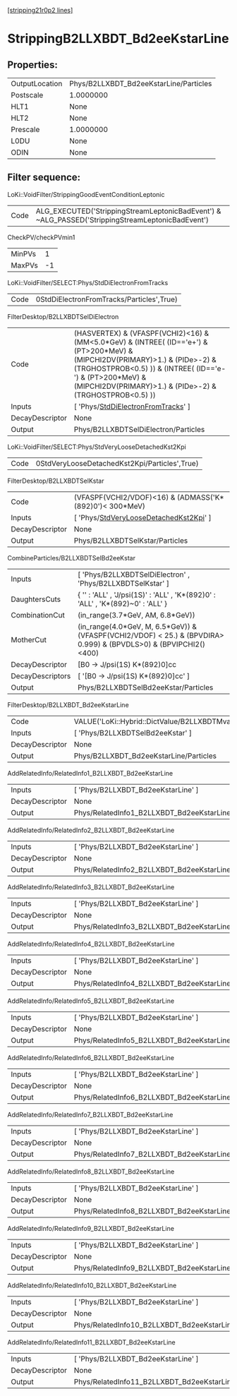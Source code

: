 [[stripping21r0p2 lines]](./stripping21r0p2-index)

# StrippingB2LLXBDT_Bd2eeKstarLine

## Properties:

|                |                                        |
|----------------|----------------------------------------|
| OutputLocation | Phys/B2LLXBDT_Bd2eeKstarLine/Particles |
| Postscale      | 1.0000000                              |
| HLT1           | None                                   |
| HLT2           | None                                   |
| Prescale       | 1.0000000                              |
| L0DU           | None                                   |
| ODIN           | None                                   |

## Filter sequence:

LoKi::VoidFilter/StrippingGoodEventConditionLeptonic

|      |                                                                                                  |
|------|--------------------------------------------------------------------------------------------------|
| Code | ALG_EXECUTED('StrippingStreamLeptonicBadEvent') & ~ALG_PASSED('StrippingStreamLeptonicBadEvent') |

CheckPV/checkPVmin1

|        |     |
|--------|-----|
| MinPVs | 1   |
| MaxPVs | -1  |

LoKi::VoidFilter/SELECT:Phys/StdDiElectronFromTracks

|      |                                           |
|------|-------------------------------------------|
| Code | 0StdDiElectronFromTracks/Particles',True) |

FilterDesktop/B2LLXBDTSelDiElectron

|                 |                                                                                                                                                                                                                                                                  |
|-----------------|------------------------------------------------------------------------------------------------------------------------------------------------------------------------------------------------------------------------------------------------------------------|
| Code            | (HASVERTEX) & (VFASPF(VCHI2)\<16) & (MM\<5.0\*GeV) & (INTREE( (ID=='e+') & (PT\>200\*MeV) & (MIPCHI2DV(PRIMARY)\>1.) & (PIDe\>-2) & (TRGHOSTPROB\<0.5) )) & (INTREE( (ID=='e-') & (PT\>200\*MeV) & (MIPCHI2DV(PRIMARY)\>1.) & (PIDe\>-2) & (TRGHOSTPROB\<0.5) )) |
| Inputs          | [ 'Phys/[StdDiElectronFromTracks](./stripping21r0p2-commonparticles-stddielectronfromtracks)' ]                                                                                                                                                                |
| DecayDescriptor | None                                                                                                                                                                                                                                                             |
| Output          | Phys/B2LLXBDTSelDiElectron/Particles                                                                                                                                                                                                                             |

LoKi::VoidFilter/SELECT:Phys/StdVeryLooseDetachedKst2Kpi

|      |                                               |
|------|-----------------------------------------------|
| Code | 0StdVeryLooseDetachedKst2Kpi/Particles',True) |

FilterDesktop/B2LLXBDTSelKstar

|                 |                                                                                                           |
|-----------------|-----------------------------------------------------------------------------------------------------------|
| Code            | (VFASPF(VCHI2/VDOF)\<16) & (ADMASS('K\*(892)0')\< 300\*MeV)                                               |
| Inputs          | [ 'Phys/[StdVeryLooseDetachedKst2Kpi](./stripping21r0p2-commonparticles-stdveryloosedetachedkst2kpi)' ] |
| DecayDescriptor | None                                                                                                      |
| Output          | Phys/B2LLXBDTSelKstar/Particles                                                                           |

CombineParticles/B2LLXBDTSelBd2eeKstar

|                  |                                                                                                                        |
|------------------|------------------------------------------------------------------------------------------------------------------------|
| Inputs           | [ 'Phys/B2LLXBDTSelDiElectron' , 'Phys/B2LLXBDTSelKstar' ]                                                           |
| DaughtersCuts    | { '' : 'ALL' , 'J/psi(1S)' : 'ALL' , 'K\*(892)0' : 'ALL' , 'K\*(892)~0' : 'ALL' }                                      |
| CombinationCut   | (in_range(3.7\*GeV, AM, 6.8\*GeV))                                                                                     |
| MotherCut        | (in_range(4.0\*GeV, M, 6.5\*GeV)) & (VFASPF(VCHI2/VDOF) \< 25.) & (BPVDIRA\> 0.999) & (BPVDLS\>0) & (BPVIPCHI2()\<400) |
| DecayDescriptor  | [B0 -\> J/psi(1S) K\*(892)0]cc                                                                                       |
| DecayDescriptors | [ '[B0 -\> J/psi(1S) K\*(892)0]cc' ]                                                                               |
| Output           | Phys/B2LLXBDTSelBd2eeKstar/Particles                                                                                   |

FilterDesktop/B2LLXBDT_Bd2eeKstarLine

|                 |                                                            |
|-----------------|------------------------------------------------------------|
| Code            | VALUE('LoKi::Hybrid::DictValue/B2LLXBDTMvaBd2eeKstar')\>0. |
| Inputs          | [ 'Phys/B2LLXBDTSelBd2eeKstar' ]                         |
| DecayDescriptor | None                                                       |
| Output          | Phys/B2LLXBDT_Bd2eeKstarLine/Particles                     |

AddRelatedInfo/RelatedInfo1_B2LLXBDT_Bd2eeKstarLine

|                 |                                                     |
|-----------------|-----------------------------------------------------|
| Inputs          | [ 'Phys/B2LLXBDT_Bd2eeKstarLine' ]                |
| DecayDescriptor | None                                                |
| Output          | Phys/RelatedInfo1_B2LLXBDT_Bd2eeKstarLine/Particles |

AddRelatedInfo/RelatedInfo2_B2LLXBDT_Bd2eeKstarLine

|                 |                                                     |
|-----------------|-----------------------------------------------------|
| Inputs          | [ 'Phys/B2LLXBDT_Bd2eeKstarLine' ]                |
| DecayDescriptor | None                                                |
| Output          | Phys/RelatedInfo2_B2LLXBDT_Bd2eeKstarLine/Particles |

AddRelatedInfo/RelatedInfo3_B2LLXBDT_Bd2eeKstarLine

|                 |                                                     |
|-----------------|-----------------------------------------------------|
| Inputs          | [ 'Phys/B2LLXBDT_Bd2eeKstarLine' ]                |
| DecayDescriptor | None                                                |
| Output          | Phys/RelatedInfo3_B2LLXBDT_Bd2eeKstarLine/Particles |

AddRelatedInfo/RelatedInfo4_B2LLXBDT_Bd2eeKstarLine

|                 |                                                     |
|-----------------|-----------------------------------------------------|
| Inputs          | [ 'Phys/B2LLXBDT_Bd2eeKstarLine' ]                |
| DecayDescriptor | None                                                |
| Output          | Phys/RelatedInfo4_B2LLXBDT_Bd2eeKstarLine/Particles |

AddRelatedInfo/RelatedInfo5_B2LLXBDT_Bd2eeKstarLine

|                 |                                                     |
|-----------------|-----------------------------------------------------|
| Inputs          | [ 'Phys/B2LLXBDT_Bd2eeKstarLine' ]                |
| DecayDescriptor | None                                                |
| Output          | Phys/RelatedInfo5_B2LLXBDT_Bd2eeKstarLine/Particles |

AddRelatedInfo/RelatedInfo6_B2LLXBDT_Bd2eeKstarLine

|                 |                                                     |
|-----------------|-----------------------------------------------------|
| Inputs          | [ 'Phys/B2LLXBDT_Bd2eeKstarLine' ]                |
| DecayDescriptor | None                                                |
| Output          | Phys/RelatedInfo6_B2LLXBDT_Bd2eeKstarLine/Particles |

AddRelatedInfo/RelatedInfo7_B2LLXBDT_Bd2eeKstarLine

|                 |                                                     |
|-----------------|-----------------------------------------------------|
| Inputs          | [ 'Phys/B2LLXBDT_Bd2eeKstarLine' ]                |
| DecayDescriptor | None                                                |
| Output          | Phys/RelatedInfo7_B2LLXBDT_Bd2eeKstarLine/Particles |

AddRelatedInfo/RelatedInfo8_B2LLXBDT_Bd2eeKstarLine

|                 |                                                     |
|-----------------|-----------------------------------------------------|
| Inputs          | [ 'Phys/B2LLXBDT_Bd2eeKstarLine' ]                |
| DecayDescriptor | None                                                |
| Output          | Phys/RelatedInfo8_B2LLXBDT_Bd2eeKstarLine/Particles |

AddRelatedInfo/RelatedInfo9_B2LLXBDT_Bd2eeKstarLine

|                 |                                                     |
|-----------------|-----------------------------------------------------|
| Inputs          | [ 'Phys/B2LLXBDT_Bd2eeKstarLine' ]                |
| DecayDescriptor | None                                                |
| Output          | Phys/RelatedInfo9_B2LLXBDT_Bd2eeKstarLine/Particles |

AddRelatedInfo/RelatedInfo10_B2LLXBDT_Bd2eeKstarLine

|                 |                                                      |
|-----------------|------------------------------------------------------|
| Inputs          | [ 'Phys/B2LLXBDT_Bd2eeKstarLine' ]                 |
| DecayDescriptor | None                                                 |
| Output          | Phys/RelatedInfo10_B2LLXBDT_Bd2eeKstarLine/Particles |

AddRelatedInfo/RelatedInfo11_B2LLXBDT_Bd2eeKstarLine

|                 |                                                      |
|-----------------|------------------------------------------------------|
| Inputs          | [ 'Phys/B2LLXBDT_Bd2eeKstarLine' ]                 |
| DecayDescriptor | None                                                 |
| Output          | Phys/RelatedInfo11_B2LLXBDT_Bd2eeKstarLine/Particles |
